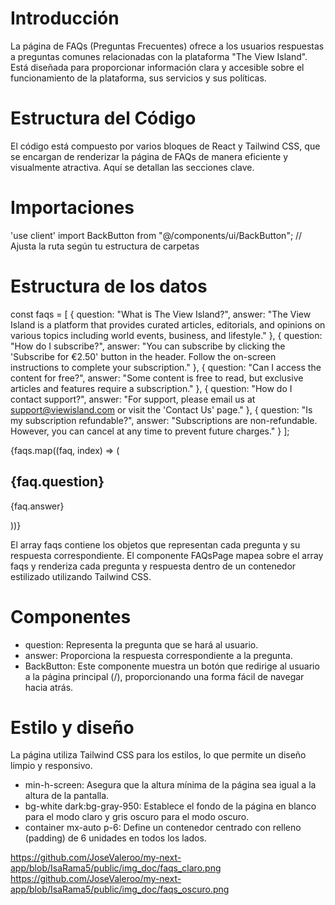 # Introducción
La página de FAQs (Preguntas Frecuentes) ofrece a los usuarios respuestas a preguntas comunes relacionadas con la plataforma "The View Island". Está diseñada para proporcionar información clara y accesible sobre el funcionamiento de la plataforma, sus servicios y sus políticas.

# Estructura del Código
El código está compuesto por varios bloques de React y Tailwind CSS, que se encargan de renderizar la página de FAQs de manera eficiente y visualmente atractiva. Aquí se detallan las secciones clave.

# Importaciones
'use client'
import BackButton from "@/components/ui/BackButton"; // Ajusta la ruta según tu estructura de carpetas

# Estructura de los datos
const faqs = [
  {
    question: "What is The View Island?",
    answer: "The View Island is a platform that provides curated articles, editorials, and opinions on various topics including world events, business, and lifestyle."
  },
  {
    question: "How do I subscribe?",
    answer: "You can subscribe by clicking the 'Subscribe for €2.50' button in the header. Follow the on-screen instructions to complete your subscription."
  },
  {
    question: "Can I access the content for free?",
    answer: "Some content is free to read, but exclusive articles and features require a subscription."
  },
  {
    question: "How do I contact support?",
    answer: "For support, please email us at support@viewisland.com or visit the 'Contact Us' page."
  },
  {
    question: "Is my subscription refundable?",
    answer: "Subscriptions are non-refundable. However, you can cancel at any time to prevent future charges."
  }
];


<div className="space-y-6">
  {faqs.map((faq, index) => (
    <div key={index} className="rounded-lg border bg-gray-100 p-4 dark:bg-gray-900 border-gray-300 dark:border-gray-800">
      <h2 className="mb-2 text-lg font-semibold text-gray-900 dark:text-white">{faq.question}</h2>
      <p className="text-gray-700 dark:text-gray-300">{faq.answer}</p>
    </div>
  ))}
</div>


El array faqs contiene los objetos que representan cada pregunta y su respuesta correspondiente.
El componente FAQsPage mapea sobre el array faqs y renderiza cada pregunta y respuesta dentro de un contenedor estilizado utilizando Tailwind CSS.

# Componentes
- question: Representa la pregunta que se hará al usuario.
- answer: Proporciona la respuesta correspondiente a la pregunta.
- BackButton: Este componente muestra un botón que redirige al usuario a la página principal (/), proporcionando una forma fácil de navegar hacia atrás.

# Estilo y diseño
La página utiliza Tailwind CSS para los estilos, lo que permite un diseño limpio y responsivo.
- min-h-screen: Asegura que la altura mínima de la página sea igual a la altura de la pantalla.
- bg-white dark:bg-gray-950: Establece el fondo de la página en blanco para el modo claro y gris oscuro para el modo oscuro.
- container mx-auto p-6: Define un contenedor centrado con relleno (padding) de 6 unidades en todos los lados.


https://github.com/JoseValeroo/my-next-app/blob/IsaRama5/public/img_doc/faqs_claro.png
https://github.com/JoseValeroo/my-next-app/blob/IsaRama5/public/img_doc/faqs_oscuro.png
